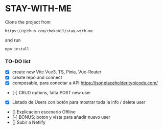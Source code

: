 # STAY-WITH-ME

Clone the project from

```
https://github.com/chekobil/stay-with-me
```

and run

```
npm install
```

### TO-DO list

- [x] create new Vite Vue3, TS, Pinia, Vue-Router
- [x] create repo and connect
- [x] composable, para conectar a API https://jsonplaceholder.typicode.com/
- [-] CRUD options, falta POST new user
- [x] Listado de Users con botón para mostrar toda la info / delete user
- [] Explicacion escenario Offline
- [-] BONUS: boton y vista para añadir nuevo user
- [] Subir a Netlify
